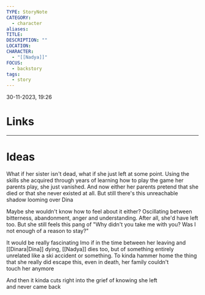 ```yaml
---
TYPE: StoryNote
CATEGORY:
  - character
aliases: 
TITLE: 
DESCRIPTION: ""
LOCATION: 
CHARACTER:
  - "[[Nadya]]"
FOCUS:
  - backstory
tags:
  - story
---
```


30-11-2023, 19:26



# Links



- - - 
# Ideas


What if her sister isn't dead, what if she just left at some point. Using the skills she acquired through years of learning how to play the game her parents play, she just vanished. And now either her parents pretend that she died or that she never existed at all. But still there's this unreachable shadow looming over Dina

Maybe she wouldn't know how to feel about it either? Oscillating between bitterness, abandonment, anger and understanding. After all, she'd have left too. But she still feels this pang of "Why didn't you take me with you? Was I not enough of a reason to stay?" 

It would be really fascinating Imo if in the time between her leaving and [[Dinara|Dina]] dying, [[Nadya]] dies too, but of something entirely unrelated like a ski accident or something. To kinda hammer home the thing that she really did escape this, even in death, her family couldn't touch her anymore

And then it kinda cuts right into the grief of knowing she left and never came back